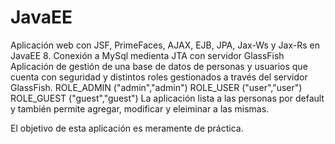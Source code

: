 # JavaEE
Aplicación web con JSF, PrimeFaces, AJAX, EJB, JPA, Jax-Ws y Jax-Rs en JavaEE 8. Conexión a MySql medienta JTA con servidor GlassFish
Aplicación de gestión de una base de datos de personas y usuarios que cuenta con seguridad y distintos roles gestionados a través del servidor GlassFish.
ROLE_ADMIN ("admin","admin")
ROLE_USER ("user","user")
ROLE_GUEST ("guest","guest")
La aplicación lista a las personas por default y también permite agregar, modificar y eleiminar a las mismas.

El objetivo de esta aplicación es meramente de práctica. 
